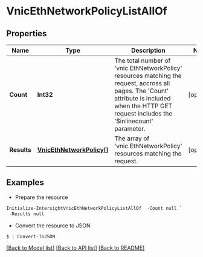 # VnicEthNetworkPolicyListAllOf
## Properties

Name | Type | Description | Notes
------------ | ------------- | ------------- | -------------
**Count** | **Int32** | The total number of &#39;vnic.EthNetworkPolicy&#39; resources matching the request, accross all pages. The &#39;Count&#39; attribute is included when the HTTP GET request includes the &#39;$inlinecount&#39; parameter. | [optional] 
**Results** | [**VnicEthNetworkPolicy[]**](VnicEthNetworkPolicy.md) | The array of &#39;vnic.EthNetworkPolicy&#39; resources matching the request. | [optional] 

## Examples

- Prepare the resource
```powershell
Initialize-IntersightVnicEthNetworkPolicyListAllOf  -Count null `
 -Results null
```

- Convert the resource to JSON
```powershell
$ | Convert-ToJSON
```

[[Back to Model list]](../README.md#documentation-for-models) [[Back to API list]](../README.md#documentation-for-api-endpoints) [[Back to README]](../README.md)

